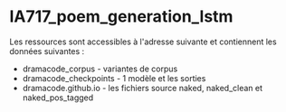 # IA717_poem_generation_lstm


Les ressources sont accessibles à l'adresse suivante [](https://drive.google.com/drive/folders/1YlSPP0V82dJCJX2y-91aD7wsV61gn4Ph?usp=sharing) et contiennent les données suivantes :
 * dramacode_corpus - variantes de corpus
 * dramacode_checkpoints - 1 modèle et les sorties
 * dramacode.github.io - les fichiers source naked, naked_clean et naked_pos_tagged